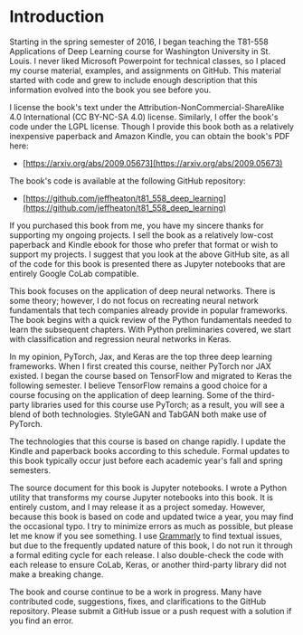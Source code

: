 # Introduction
 
Starting in the spring semester of 2016, I began teaching the T81-558 Applications of Deep Learning course for Washington University in St. Louis. I never liked Microsoft Powerpoint for technical classes, so I placed my course material, examples, and assignments on GitHub. This material started with code and grew to include enough description that this information evolved into the book you see before you. 

I license the book's text under the Attribution-NonCommercial-ShareAlike 4.0 International (CC BY-NC-SA 4.0) license. Similarly, I offer the book's code under the LGPL license. Though I provide this book both as a relatively inexpensive paperback and Amazon Kindle, you can obtain the book's PDF here:

* [https://arxiv.org/abs/2009.05673](https://arxiv.org/abs/2009.05673)

The book's code is available at the following GitHub repository:

* [https://github.com/jeffheaton/t81_558_deep_learning](https://github.com/jeffheaton/t81_558_deep_learning)

If you purchased this book from me, you have my sincere thanks for supporting my ongoing projects. I sell the book as a relatively low-cost paperback and Kindle ebook for those who prefer that format or wish to support my projects. I suggest that you look at the above GitHub site, as all of the code for this book is presented there as Jupyter notebooks that are entirely Google CoLab compatible. 

This book focuses on the application of deep neural networks. There is some theory; however, I do not focus on recreating neural network fundamentals that tech companies already provide in popular frameworks. The book begins with a quick review of the Python fundamentals needed to learn the subsequent chapters. With Python preliminaries covered, we start with classification and regression neural networks in Keras.

In my opinion, PyTorch, Jax, and Keras are the top three deep learning frameworks. When I first created this course, neither PyTorch nor JAX existed. I began the course based on TensorFlow and migrated to Keras the following semester. I believe TensorFlow remains a good choice for a course focusing on the application of deep learning. Some of the third-party libraries used for this course use PyTorch; as a result, you will see a blend of both technologies.  StyleGAN and TabGAN both make use of PyTorch. 

The technologies that this course is based on change rapidly. I update the Kindle and paperback books according to this schedule. Formal updates to this book typically occur just before each academic year's fall and spring semesters. 

The source document for this book is Jupyter notebooks. I wrote a Python utility that transforms my course Jupyter notebooks into this book. It is entirely custom, and I may release it as a project someday. However, because this book is based on code and updated twice a year, you may find the occasional typo. I try to minimize errors as much as possible, but please let me know if you see something. I use [Grammarly](https://www.grammarly.com/) to find textual issues, but due to the frequently updated nature of this book, I do not run it through a formal editing cycle for each release. I also double-check the code with each release to ensure CoLab, Keras, or another third-party library did not make a breaking change.

The book and course continue to be a work in progress. Many have contributed code, suggestions, fixes, and clarifications to the GitHub repository. Please submit a GitHub issue or a push request with a solution if you find an error.
